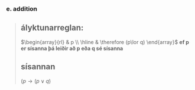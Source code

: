 ### e. addition
>## ályktunarreglan:
>$\begin{array}{rl}
>    & p \\
>    \hline
>    & \therefore (p\lor q)
>  \end{array}$
>  **ef p er sísanna þá leiðir að p eða q sé sísanna**
>## sísannan
>$(p\to (p\lor q)$